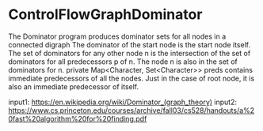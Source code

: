 # ControlFlowGraphDominator
The Dominator program produces dominator sets for all nodes in a connected digraph The dominator of the start node is the start node itself. The set of dominators for any other node n is the intersection of the set of dominators for all predecessors p of n. The node n is also in the set of dominators for n. private Map&lt;Character, Set&lt;Character>> preds contains immediate predecessors of all the nodes. Just in the case of root node, it is also an immediate predecessor of itself.

input1: https://en.wikipedia.org/wiki/Dominator_(graph_theory)
input2: https://www.cs.princeton.edu/courses/archive/fall03/cs528/handouts/a%20fast%20algorithm%20for%20finding.pdf
